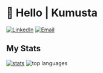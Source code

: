 # 👋 Hello | Kumusta

[![LinkedIn][linkedin-shield]][linkedin-url]
[![Email][email-shield]][email-url]

<!-- MARKDOWN LINKS & IMAGES -->
[linkedin-shield]: https://img.shields.io/badge/LinkedIn-black?style=for-the-badge&logo=linkedin
[linkedin-url]: https://www.linkedin.com/in/chrisengineer/
[email-shield]: https://img.shields.io/badge/Email-black?style=for-the-badge&logo=minutemailer
[email-url]: mailto:chris@globalsphere.io

## My Stats
      
<div>
<a href="https://github.com/c-engineer"><img alt="stats" src="https://github-readme-stats.vercel.app/api?username=c-engineer&show_icons=true&count_private=true&include_all_commits=true&theme=merko"></a>

<img alt="top languages" src="https://github-readme-stats.vercel.app/api/top-langs/?username=c-engineer&include_all_commits=true&theme=merko">
</div>  

